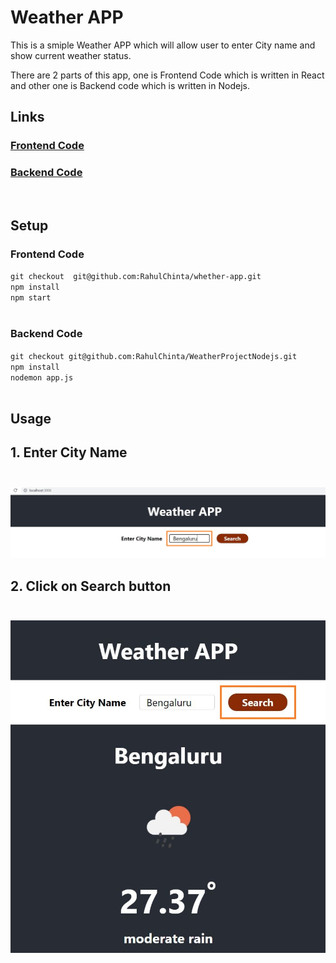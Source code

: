 # Weather APP

This is a smiple Weather APP which will allow user to enter City name and show current weather status.

There are 2 parts of this app, one is Frontend Code which is written in React and other one is Backend code which is written in Nodejs.

## Links
### [Frontend Code](https://github.com/RahulChinta/whether-app)
### [Backend Code](https://github.com/RahulChinta/WeatherProjectNodejs)
<br/>

## Setup

### Frontend Code

`git checkout  git@github.com:RahulChinta/whether-app.git`<br/>
`npm install`<br/>
`npm start`<br/><br/>

### Backend Code

`git checkout git@github.com:RahulChinta/WeatherProjectNodejs.git`<br/>
`npm install`<br/>
`nodemon app.js`<br/><br/>

## Usage

## 1. Enter City Name <br/><br/>
![Enter City Name](docs/enter-city-name.JPG)

## 2. Click on Search button <br/><br/>
![Search button](docs/weather-details.JPG)
